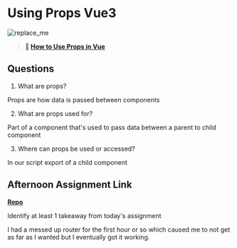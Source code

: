 # Using Props Vue3

![replace_me](https://codeworks.blob.core.windows.net/public/assets/img/illustrations/placeholder.svg)

> **📖 [How to Use Props in Vue](https://codeworksacademy.com/fs-student-guide/resources/wk6/02-Props)**

## Questions

1. What are props?

Props are how data is passed between components

2. What are props used for?

Part of a component that's used to pass data between a parent to child component

3. Where can props be used or accessed?

In our script export of a child component

## Afternoon Assignment Link

**[Repo](https://github.com/ryanmera3/Nasa-apod)**

Identify at least 1 takeaway from today's assignment

I had a messed up router for the first hour or so which caused me to not get as far as I wanted but I eventually got it working.
